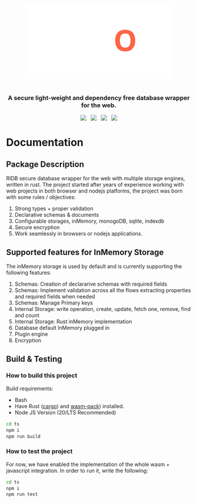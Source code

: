 <p align="center">
  <a href="https://rxdb.info/">
    <img src="./docs/logo.svg" alt="JavaScript Database" />
  </a>
  <br />
  <br />
  <h3 align="center">A secure light-weight and dependency free database wrapper for the web.</h3>
</p>


<p align="center">
    <a href="https://github.com/trust0-project/RIDB/releases"><img src="https://img.shields.io/github/v/release/pubkey/rxdb?color=%23ff00a0&include_prereleases&label=version&sort=semver&style=flat-square"></a>
    &nbsp;
    <a href="https://rxdb.info/tutorials/typescript.html"><img src="https://img.shields.io/npm/types/rxdb?style=flat-square"></a>
    &nbsp;
    <a href="https://raw.githubusercontent.com/trust0-project/RIDB/refs/heads/main/LICENSE"><img src="https://img.shields.io/github/license/pubkey/rxdb?style=flat-square"></a>
    &nbsp;
    <a href="https://www.npmjs.com/package/@trust0/ridb"><img src="https://img.shields.io/npm/dm/@trust0/ridb?color=c63a3b&style=flat-square"></a>   
</p>

# Documentation

## Package Description
RIDB secure database wrapper for the web with multiple storage engines, written in rust.
The project started after years of experience working with web projects in both browser and nodejs platforms, the project was born with some rules / objectives:
1. Strong types + proper validation
2. Declarative schemas & documents
3. Configurable storages, inMemory, monogoDB, sqlite, indexdb
4. Secure encryption
5. Work seamlessly in browsers or nodejs applications.

## Supported features for InMemory Storage
The inMemory storage is used by default and is currently supporting the following features:
1. Schemas: Creation of declararive schemas with required fields
2. Schemas: Implement validation across all the flows extracting properties and required fields when needed
3. Schemas: Manage Primary keys
4. Internal Storage: write operation, create, update, fetch one, remove, find and count
5. Internal Storage: Rust inMemory implementation
6. Database default InMemory plugged in
7. Plugin engine
8. Encryption


## Build & Testing

### How to build this project
Build requirements:
* Bash
* Have Rust ([cargo](https://doc.rust-lang.org/cargo/getting-started/installation.html)) and [wasm-pack](https://rustwasm.github.io/wasm-pack/installer/)) installed.
* Node JS Version (20/LTS Recommended)

```bash
cd ts 
npm i
npm run build
```

### How to test the project
For now, we have enabled the implementation of the whole wasm + javascript integration.
In order to run it, write the following:

```bash
cd ts 
npm i
npm run test
```
